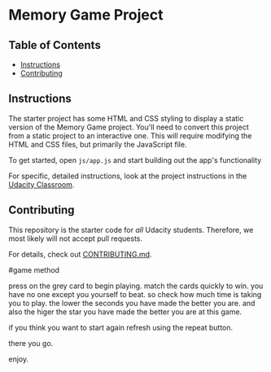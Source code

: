 # Memory Game Project

## Table of Contents

* [Instructions](#instructions)
* [Contributing](#contributing)

## Instructions

The starter project has some HTML and CSS styling to display a static version of the Memory Game project. You'll need to convert this project from a static project to an interactive one. This will require modifying the HTML and CSS files, but primarily the JavaScript file.

To get started, open `js/app.js` and start building out the app's functionality

For specific, detailed instructions, look at the project instructions in the [Udacity Classroom](https://classroom.udacity.com/me).

## Contributing

This repository is the starter code for _all_ Udacity students. Therefore, we most likely will not accept pull requests.

For details, check out [CONTRIBUTING.md](CONTRIBUTING.md).

#game method

press on the grey card to begin playing. match the cards quickly to win.
you have no one except you yourself to beat. so check how much time is taking you to play.
the lower the seconds you have made the better you are. and also the higer the star you have made the better you are at this game.

if you think you want to start again refresh using the repeat button.

there you go.

enjoy.
